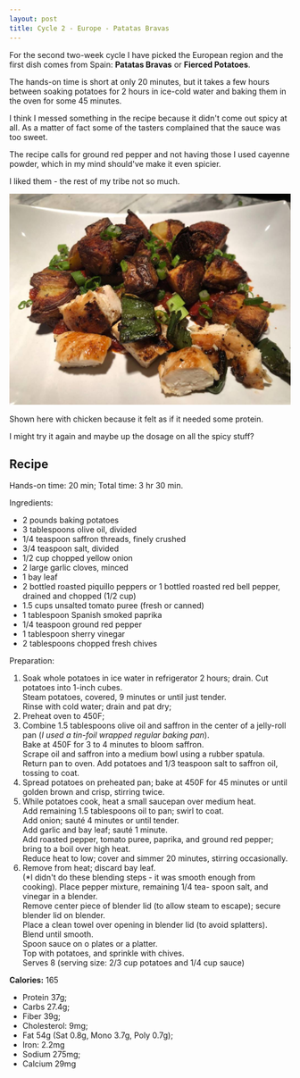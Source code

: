 ```yaml
---
layout: post
title: Cycle 2 - Europe - Patatas Bravas
---
```


For the second two-week cycle I have picked the European region
and the first dish comes from Spain: **Patatas Bravas** or
**Fierced Potatoes**.

The hands-on time is short at only 20 minutes, but it takes
a few hours between soaking potatoes for 2 hours in ice-cold water
and baking them in the oven for some 45 minutes.

I think I messed something in the recipe because it didn't come out spicy
at all. As a matter of fact some of the tasters complained that the sauce
was too sweet.

The recipe calls for ground red pepper and not having those I used
cayenne powder, which in my mind should've make it even spicier.

I liked them - the rest of my tribe not so much.

![Patatas Bravas - Fierce Potatoes](/assets/2018-patatas_bravas.jpg)

Shown here with chicken because it felt as if it needed some protein.

I might try it again and maybe up the dosage on all the spicy stuff?

## Recipe

Hands-on time: 20 min; Total time: 3 hr 30 min.

Ingredients:

* 2 pounds baking potatoes
* 3 tablespoons olive oil, divided
* 1/4 teaspoon saffron threads, finely crushed
* 3/4 teaspoon salt, divided
* 1/2 cup chopped yellow onion
* 2 large garlic cloves, minced
* 1 bay leaf
* 2 bottled roasted piquillo peppers 
  or 1 bottled roasted red bell pepper,
  drained and chopped (1/2 cup)
* 1.5 cups unsalted tomato puree (fresh or canned)
* 1 tablespoon Spanish smoked paprika
* 1/4 teaspoon ground red pepper
* 1 tablespoon sherry vinegar
* 2 tablespoons chopped fresh chives

Preparation:

1. Soak whole potatoes in ice water in refrigerator 2 hours; drain.
   Cut potatoes into 1-inch cubes.  
   Steam potatoes, covered, 9 minutes or until just tender.  
   Rinse with cold water; drain and pat dry;
2. Preheat oven to 450F;
3. Combine 1.5 tablespoons olive oil and saffron in the center
   of a jelly-roll pan (*I used a tin-foil wrapped regular baking pan*).  
   Bake at 450F for 3 to 4 minutes to bloom saffron.  
   Scrape oil and saffron into a medium bowl using a rubber spatula.  
   Return pan to oven. Add potatoes and 1/3 teaspoon salt to saffron oil,
   tossing to coat.
4. Spread potatoes on preheated pan;
   bake at 450F for 45 minutes or until golden brown and crisp,
   stirring twice.
5. While potatoes cook, heat a small saucepan over medium heat.  
   Add remaining 1.5 tablespoons oil to pan; swirl to coat.  
   Add onion; sauté 4 minutes or until tender.  
   Add garlic and bay leaf; sauté 1 minute.  
   Add roasted pepper, tomato puree, paprika, and ground red pepper;
   bring to a boil over high heat.  
   Reduce heat to low; cover and simmer 20 minutes, stirring occasionally.
6. Remove from heat; discard bay leaf.  
   (*I didn't do these blending steps - it was smooth enough from cooking).
   Place pepper mixture, remaining 1/4 tea- spoon salt, and vinegar in a blender.  
   Remove center piece of blender lid (to allow steam to escape);
   secure blender lid on blender.  
   Place a clean towel over opening in blender lid (to avoid splatters).  
   Blend until smooth.  
   Spoon sauce on o plates or a platter.  
   Top with potatoes, and sprinkle with chives.  
   Serves 8 (serving size: 2/3 cup potatoes and 1/4 cup sauce)

**Calories:** 165

* Protein 37g;
* Carbs 27.4g;
* Fiber 39g;
* Cholesterol: 9mg;
* Fat 54g (Sat 0.8g, Mono 3.7g, Poly 0.7g);
* Iron: 2.2mg
* Sodium 275mg;
* Calcium 29mg

